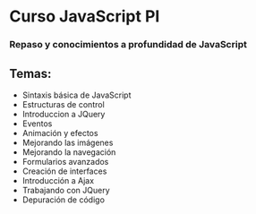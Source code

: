 # Curso JavaScript PI
### Repaso y conocimientos a profundidad de JavaScript

##  Temas: 
* Sintaxis básica de JavaScript
* Estructuras de control
* Introduccion a JQuery
* Eventos
* Animación y efectos
* Mejorando las imágenes
* Mejorando la navegación
* Formularios avanzados
* Creación de interfaces
* Introducción a Ajax
* Trabajando con JQuery
* Depuración de código